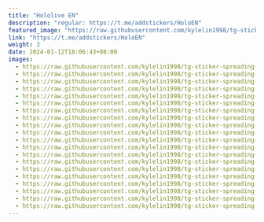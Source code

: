 ```yaml
---
title: "Hololive EN"
description: "regular: https://t.me/addstickers/HoloEN"
featured_image: "https://raw.githubusercontent.com/kylelin1998/tg-sticker-spreading-worldwide-images/main/img/338daf47-a3b8-46ca-aa02-f43bf3e2f821.jpg"
link: "https://t.me/addstickers/HoloEN"
weight: 3
date: 2024-01-12T18:06:43+08:00
images:
  - https://raw.githubusercontent.com/kylelin1998/tg-sticker-spreading-worldwide-images/main/img/338daf47-a3b8-46ca-aa02-f43bf3e2f821.jpg
  - https://raw.githubusercontent.com/kylelin1998/tg-sticker-spreading-worldwide-images/main/img/d57f90ee-0f11-49e5-9834-97dd63f80487.jpg
  - https://raw.githubusercontent.com/kylelin1998/tg-sticker-spreading-worldwide-images/main/img/355d9f1f-6884-48e7-b71d-1ba799e4f6dc.jpg
  - https://raw.githubusercontent.com/kylelin1998/tg-sticker-spreading-worldwide-images/main/img/9b62772f-b792-4332-bcb1-1f6210c5e4cc.jpg
  - https://raw.githubusercontent.com/kylelin1998/tg-sticker-spreading-worldwide-images/main/img/05238dee-9d85-49b3-b8e0-a94afb35962e.jpg
  - https://raw.githubusercontent.com/kylelin1998/tg-sticker-spreading-worldwide-images/main/img/177f890c-88a8-42b4-98ef-05ec1b013b66.jpg
  - https://raw.githubusercontent.com/kylelin1998/tg-sticker-spreading-worldwide-images/main/img/704237d5-542e-4b25-919c-14f3667d3b08.jpg
  - https://raw.githubusercontent.com/kylelin1998/tg-sticker-spreading-worldwide-images/main/img/fafaf1b2-1173-484f-a4f6-92a459116d8b.jpg
  - https://raw.githubusercontent.com/kylelin1998/tg-sticker-spreading-worldwide-images/main/img/c228623c-053d-47ea-90d6-69235ec40705.jpg
  - https://raw.githubusercontent.com/kylelin1998/tg-sticker-spreading-worldwide-images/main/img/fbbf25c5-61aa-4804-933c-d438c9f80ecb.jpg
  - https://raw.githubusercontent.com/kylelin1998/tg-sticker-spreading-worldwide-images/main/img/69e6f387-a506-463d-bb88-8349fe3a0a05.jpg
  - https://raw.githubusercontent.com/kylelin1998/tg-sticker-spreading-worldwide-images/main/img/3e449327-67a1-4995-8a2f-4b03d9572a19.jpg
  - https://raw.githubusercontent.com/kylelin1998/tg-sticker-spreading-worldwide-images/main/img/73011f8a-d204-4130-b2b1-c9d9c74383a5.jpg
  - https://raw.githubusercontent.com/kylelin1998/tg-sticker-spreading-worldwide-images/main/img/73bf5734-a430-4790-9e77-2187c7cd09e3.jpg
  - https://raw.githubusercontent.com/kylelin1998/tg-sticker-spreading-worldwide-images/main/img/dc928d0f-4b39-48c8-b006-f592d31b8294.jpg
  - https://raw.githubusercontent.com/kylelin1998/tg-sticker-spreading-worldwide-images/main/img/22e34f9c-75d0-49cd-a6fb-89c57b219425.jpg
  - https://raw.githubusercontent.com/kylelin1998/tg-sticker-spreading-worldwide-images/main/img/6c8e68d2-1b66-4d03-b5f2-8f784fb6aa1f.jpg
  - https://raw.githubusercontent.com/kylelin1998/tg-sticker-spreading-worldwide-images/main/img/82cc2c2b-c3e3-403b-91af-7c6594972f94.jpg
  - https://raw.githubusercontent.com/kylelin1998/tg-sticker-spreading-worldwide-images/main/img/99e65ed7-71a8-4a3b-9963-ca1c1e9d9966.jpg
  - https://raw.githubusercontent.com/kylelin1998/tg-sticker-spreading-worldwide-images/main/img/38f926ec-4cb9-4e8b-b0c0-12a56466026b.jpg
---
```

